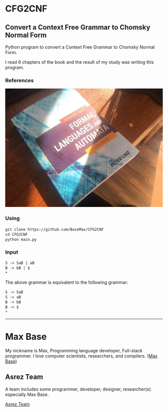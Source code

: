 # CFG2CNF

## Convert a Context Free Grammar to Chomsky Normal Form

Python program to convert a Context Free Grammar to Chomsky Normal Form.

I read 6 chapters of the book and the result of my study was writing this program.

### References

![Context Free Grammar Book](book.jpg)

### Using

```
git clone https://github.com/BaseMax/CFG2CNF
cd CFG2CNF
python main.py
```

### Input

```
S -> SaB | aB
B -> bB | $
*
```

The above grammar is equivalent to the following grammar:

```
S -> SaB
S -> aB
B -> bB
B -> $
*
```

---------

# Max Base

My nickname is Max, Programming language developer, Full-stack programmer. I love computer scientists, researchers, and compilers. ([Max Base](https://maxbase.org/))

## Asrez Team

A team includes some programmer, developer, designer, researcher(s) especially Max Base.

[Asrez Team](https://www.asrez.com/)

